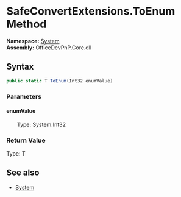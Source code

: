 # SafeConvertExtensions.ToEnum Method  
  

**Namespace:** [System](System.md)  
**Assembly:** OfficeDevPnP.Core.dll  
## Syntax
```C#
public static T ToEnum(Int32 enumValue)
```
### Parameters
#### enumValue  
&emsp;&emsp;Type: System.Int32  

### Return Value
Type: T  

## See also
- [System](System.md)
